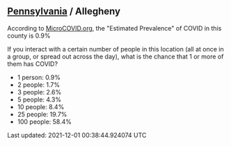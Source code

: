 
## [Pennsylvania](/united-states/pennsylvania) / Allegheny

According to [MicroCOVID.org](http://microcovid.org),
the "Estimated Prevalence" of COVID in this county is 0.9%

If you interact with a certain number of people in this location
(all at once in a group, or spread out across the day), what is the chance that
1 or more of them has COVID?

- 1 person: 0.9%
- 2 people: 1.7%
- 3 people: 2.6%
- 5 people: 4.3%
- 10 people: 8.4%
- 25 people: 19.7%
- 100 people: 58.4%

Last updated: 2021-12-01 00:38:44.924074 UTC
